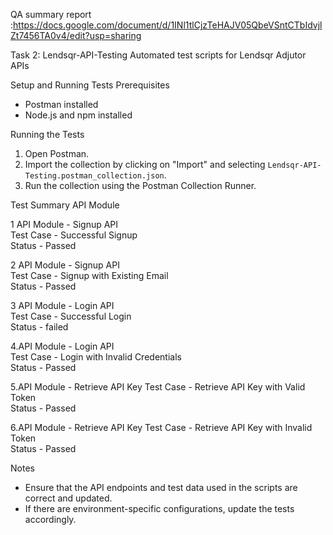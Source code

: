 QA summary report :https://docs.google.com/document/d/1INl1tlCjzTeHAJV05QbeVSntCTbIdvjlZt7456TA0v4/edit?usp=sharing

 
 Task 2: 
 Lendsqr-API-Testing
 Automated test scripts for Lendsqr Adjutor APIs 

 Setup and Running Tests
 Prerequisites
- Postman installed
- Node.js and npm installed

 Running the Tests

1. Open Postman.
2. Import the collection by clicking on "Import" and selecting `Lendsqr-API-Testing.postman_collection.json`.
3. Run the collection using the Postman Collection Runner.

 Test Summary
  API Module  

1  API Module  - Signup API  
   Test Case   - Successful Signup                            
   Status      - Passed

2 API Module  - Signup API  
  Test Case   - Signup with Existing Email                           
  Status      - Passed

3 API Module  -  Login API   
  Test Case   -  Successful Login                         
  Status      - failed

4.API Module  -  Login API   
  Test Case   -  Login with Invalid Credentials                      
  Status      - Passed

5.API Module  -  Retrieve API Key
  Test Case   -  Retrieve API Key with Valid Token                      
  Status      - Passed

6.API Module  -  Retrieve API Key
  Test Case   -  Retrieve API Key with Invalid Token                     
  Status      - Passed




Notes

- Ensure that the API endpoints and test data used in the scripts are correct and updated.
- If there are environment-specific configurations, update the tests accordingly.



